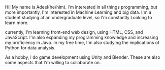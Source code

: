 Hi! My name is Adeel(he/him). I'm interested in all things programming, but more importantly, I'm interested in Machine Learning and big data. I'm a student studying at an undergraduate level, so I'm constantly
Looking to learn more.

currently, I'm learning front-end web design, using HTML, CSS, and JavaScript. I'm also expanding my programming knowledge and increasing my proficiency in Java. In my free time, I'm also studying the implications
of Python for data analysis.

As a hobby, I do game development using Unity and Blender. These are also some aspects that I'm willing to collaborate on.
